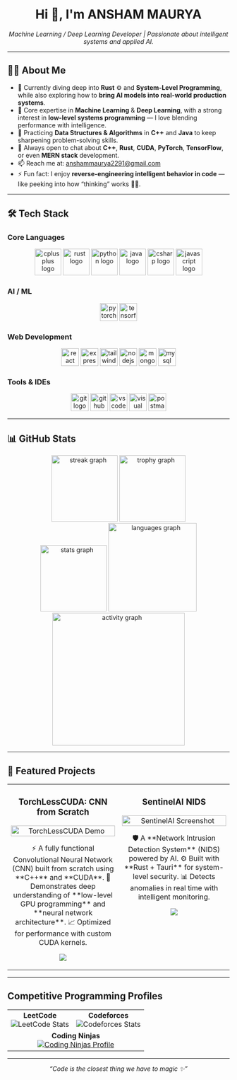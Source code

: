 <h1 align="center">Hi 👋, I'm ANSHAM MAURYA</h1>
<p align="center">
  <i>Machine Learning / Deep Learning Developer | Passionate about intelligent systems and applied AI.</i>
</p>

---

## 👨‍💻 About Me  

- 🚀 Currently diving deep into **Rust** ⚙️ and **System-Level Programming**, while also exploring how to **bring AI models into real-world production systems**.  
- 🧠 Core expertise in **Machine Learning** & **Deep Learning**, with a strong interest in **low-level systems programming** — I love blending performance with intelligence.  
- 🌱 Practicing **Data Structures & Algorithms** in **C++** and **Java** to keep sharpening problem-solving skills.  
- 💬 Always open to chat about **C++**, **Rust**, **CUDA**, **PyTorch**, **TensorFlow**, or even **MERN stack** development.  
- 📫 Reach me at: [anshammaurya2291@gmail.com](mailto:anshammaurya2291@gmail.com)  
- ⚡ Fun fact: I enjoy **reverse-engineering intelligent behavior in code** — like peeking into how “thinking” works 🧩🤯.  

---

## 🛠 Tech Stack  

### Core Languages  
<div align="center">
  <img src="https://cdn.simpleicons.org/c++/00599C" height="60" alt="cplusplus logo" />
  <img src="https://skillicons.dev/icons?i=rust" height="60" alt="rust logo" />
  <img src="https://skillicons.dev/icons?i=py" height="60" alt="python logo" />
  <img src="https://skillicons.dev/icons?i=java" height="60" alt="java logo" />
  <img src="https://skillicons.dev/icons?i=cs" height="60" alt="csharp logo" />
  <img src="https://skillicons.dev/icons?i=js" height="60" alt="javascript logo" />
</div>

### AI / ML  
<div align="center">
  <img src="https://skillicons.dev/icons?i=pytorch" height="40" alt="pytorch logo" />
  <img src="https://skillicons.dev/icons?i=tensorflow" height="40" alt="tensorflow logo" />
</div>

### Web Development  
<div align="center">
  <img src="https://skillicons.dev/icons?i=react" height="40" alt="react logo" />
  <img src="https://skillicons.dev/icons?i=express" height="40" alt="express logo" />
  <img src="https://skillicons.dev/icons?i=tailwind" height="40" alt="tailwindcss logo" />
  <img src="https://skillicons.dev/icons?i=nodejs" height="40" alt="nodejs logo" />
  <img src="https://skillicons.dev/icons?i=mongodb" height="40" alt="mongodb logo" />
  <img src="https://skillicons.dev/icons?i=mysql" height="40" alt="mysql logo" />
</div>

### Tools & IDEs  
<div align="center">
  <img src="https://skillicons.dev/icons?i=git" height="40" alt="git logo" />
  <img src="https://skillicons.dev/icons?i=github" height="40" alt="github logo" />
  <img src="https://skillicons.dev/icons?i=vscode" height="40" alt="vscode logo" />
  <img src="https://skillicons.dev/icons?i=visualstudio" height="40" alt="visual studio logo" />
  <img src="https://skillicons.dev/icons?i=postman" height="40" alt="postman logo" />
</div>

---

## 📊 GitHub Stats  

<div align="center">
  <img src="https://streak-stats.demolab.com?user=ANSHAM1&locale=en&mode=weekly&theme=tokyonight&hide_border=true&border_radius=5&date_format=j%20M%5B%20Y%5D&order=3" height="150" alt="streak graph" />
  <img src="https://github-profile-trophy.vercel.app?username=ANSHAM1&theme=darkhub&column=-1&row=1&margin-w=8&margin-h=8&no-bg=true&no-frame=true&order=4" height="150" alt="trophy graph" />
</div>

<div align="center">
  <img src="https://github-readme-stats.vercel.app/api?username=ANSHAM1&hide_title=true&hide_rank=false&show_icons=true&include_all_commits=true&count_private=true&disable_animations=false&theme=nightowl&locale=en&hide_border=true&order=1" height="150" alt="stats graph" />
  <img src="https://github-readme-stats.vercel.app/api/top-langs?username=ANSHAM1&locale=en&hide_title=false&layout=compact&card_width=320&langs_count=6&theme=nightowl&hide_border=true&order=2&custom_title=Languages" height="200" alt="languages graph" />
</div>

<div align="center">
  <img src="https://github-readme-activity-graph.vercel.app/graph?username=ANSHAM1&radius=16&theme=redical&area=true&order=5&custom_title=Contribution%20Graph&hide_border=true&hide_title=false" height="300" alt="activity graph" />
</div>

---

## 🚀 Featured Projects  

<table>
<tr>

<td width="50%" valign="top">
<h3 align="center">TorchLessCUDA: CNN from Scratch</h3>
<div align="center">
  <a href="https://github.com/ANSHAM1/TOrchLessCUDA" target="_blank">
    <img src="https://raw.githubusercontent.com/ANSHAM1/TOrchLessCUDA/main/demo.gif" alt="TorchLessCUDA Demo" width="100%" />
  </a>
  <p>
    ⚡ A fully functional Convolutional Neural Network (CNN) built from scratch using **C++** and **CUDA**.  
    🔧 Demonstrates deep understanding of **low-level GPU programming** and **neural network architecture**.  
    📈 Optimized for performance with custom CUDA kernels.
  </p>
  <p>
    <a href="https://github.com/ANSHAM1/TOrchLessCUDA" target="_blank">
      <img src="https://img.shields.io/badge/View%20Code-000000?style=for-the-badge&logo=github&logoColor=white">
    </a>
  </p>
</div>
</td>

<td width="50%" valign="top">
<h3 align="center">SentinelAI NIDS</h3>
<div align="center">
  <a href="https://github.com/ANSHAM1/SentinelAI" target="_blank">
    <img src="https://raw.githubusercontent.com/ANSHAM1/SentinelAI/main/demo.png" alt="SentinelAI Screenshot" width="100%" />
  </a>
  <p>
    🛡️ A **Network Intrusion Detection System** (NIDS) powered by AI.  
    ⚙️ Built with **Rust + Tauri** for system-level security.  
    📊 Detects anomalies in real time with intelligent monitoring.
  </p>
  <p>
    <a href="https://github.com/ANSHAM1/SentinelAI" target="_blank">
      <img src="https://img.shields.io/badge/View%20Code-000000?style=for-the-badge&logo=github&logoColor=white">
    </a>
  </p>
</div>
</td>

</tr>
</table>

---

## Competitive Programming Profiles

<table align="center">
  <tr>
    <td align="center">
      <b>LeetCode</b><br>
      <img src="https://leetcard.jacoblin.cool/ansham_maurya?theme=dark&font=baloo&ext=activity" alt="LeetCode Stats">
    </td>
    <td align="center">
      <b>Codeforces</b><br>
      <img src="https://codeforces-readme-stats.vercel.app/api/card?username=ansham&theme=dark" alt="Codeforces Stats">
    </td>
  </tr>
  <tr>
    <td colspan="2" align="center">
      <b>Coding Ninjas</b><br>
      <a href="https://www.codingninjas.com/codestudio/profile/246e2fcf-ab28-4c90-9c82-07aecdf3b66a">
        <img src="https://img.shields.io/badge/Coding%20Ninjas-Profile-orange" alt="Coding Ninjas Profile">
      </a>
    </td>
  </tr>
</table>

---

<div align="center">
  <i>“Code is the closest thing we have to magic ✨”</i>
</div>
